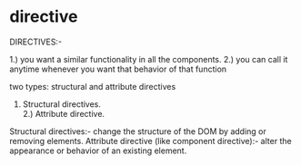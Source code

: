 # directive

DIRECTIVES:-

1.) you want a similar functionality in all the components.
2.) you can call it anytime whenever you want that behavior of that function

two types: structural and attribute directives
1) Structural directives.  
2.) Attribute directive.

Structural directives:-
   change the structure of the DOM by adding or removing elements.
Attribute directive (like component directive):-
    alter the appearance or behavior of an existing element.


